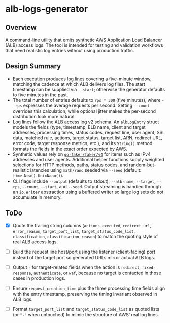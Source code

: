 # alb-logs-generator

## Overview

A command-line utility that emits synthetic AWS Application Load Balancer (ALB) access logs. The tool is intended for testing and validation workflows that need realistic log entries without using production traffic.

## Design Summary

- Each execution produces log lines covering a five-minute window, matching the cadence at which ALB delivers log files. The start timestamp can be supplied via `--start`; otherwise the generator defaults to five minutes in the past.
- The total number of entries defaults to `rps * 300` (five minutes), where `--rps` expresses the average requests per second. Setting `--count` overrides this calculation, while optional jitter makes the per-second distribution look more natural.
- Log lines follow the ALB access log v2 schema. An `albLogEntry` struct models the fields (type, timestamp, ELB name, client and target addresses, processing times, status codes, request line, user agent, SSL data, matched rule, actions, target status, target list, ARN, redirect URL, error code, target response metrics, etc.), and its `String()` method formats the fields in the exact order expected by AWS.
- Synthetic values rely on [`go-faker/faker/v4`](https://github.com/go-faker/faker) for items such as IPv4 addresses and user agents. Additional helper functions supply weighted selections for HTTP methods, paths, status codes, and random-but-realistic latencies using `math/rand` seeded via `--seed` (default: `time.Now().UnixNano()`).
- CLI flags include `--output` (defaults to stdout), `--alb-name`, `--target`, `--rps`, `--count`, `--start`, and `--seed`. Output streaming is handled through an `io.Writer` abstraction using a buffered writer so large log sets do not accumulate in memory.

## ToDo

- [x] Quote the trailing string columns (`actions_executed`, `redirect_url`, `error_reason`, `target_port_list`, `target_status_code_list`, `classification`, `classification_reason`) to match the quoting style of real ALB access logs.
- [ ] Build the request line host/port using the listener (client-facing) port instead of the target port so generated URLs mirror actual ALB logs.
- [ ] Output `-` for target-related fields when the action is `redirect`, `fixed-response`, `authenticate`, or `waf`, because no target is contacted in those cases in production logs.
- [ ] Ensure `request_creation_time` plus the three processing time fields align with the entry timestamp, preserving the timing invariant observed in ALB logs.
- [ ] Format `target_port_list` and `target_status_code_list` as quoted lists (or `"-"` when untouched) to mimic the structure of AWS’ real log lines.

